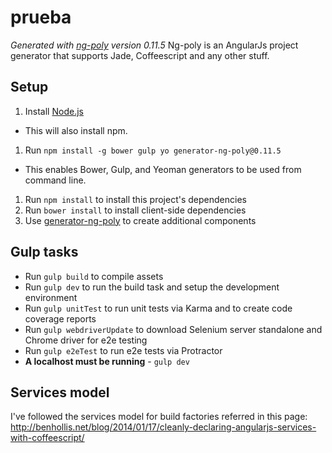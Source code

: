 # prueba

*Generated with [ng-poly](https://github.com/dustinspecker/generator-ng-poly/tree/v0.11.5) version 0.11.5*
Ng-poly is an AngularJs project generator that supports Jade, Coffeescript and any other stuff.

## Setup
1. Install [Node.js](http://nodejs.org/)
 - This will also install npm.
1. Run `npm install -g bower gulp yo generator-ng-poly@0.11.5`
 - This enables Bower, Gulp, and Yeoman generators to be used from command line.
1. Run `npm install` to install this project's dependencies
1. Run `bower install` to install client-side dependencies
1. Use [generator-ng-poly](https://github.com/dustinspecker/generator-ng-poly) to create additional components

## Gulp tasks
- Run `gulp build` to compile assets
- Run `gulp dev` to run the build task and setup the development environment
- Run `gulp unitTest` to run unit tests via Karma and to create code coverage reports
- Run `gulp webdriverUpdate` to download Selenium server standalone and Chrome driver for e2e testing
- Run `gulp e2eTest` to run e2e tests via Protractor
 - **A localhost must be running** - `gulp dev`
 
 ## Services model
 I've followed the services model for build factories referred in this page: http://benhollis.net/blog/2014/01/17/cleanly-declaring-angularjs-services-with-coffeescript/